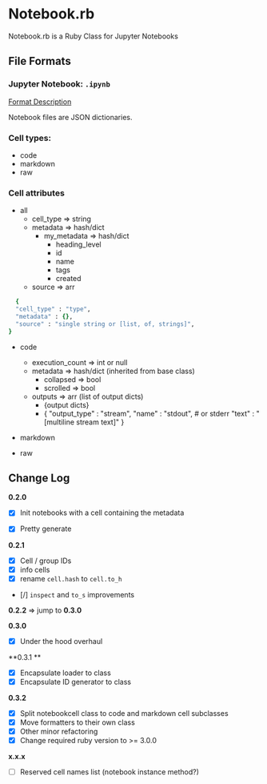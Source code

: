 # Notebook.rb

Notebook.rb is a Ruby Class for Jupyter Notebooks

## File Formats

### Jupyter Notebook: `.ipynb`

[Format Description](https://github.com/jupyter/nbformat/blob/master/docs/format_description.rst)

Notebook files are JSON dictionaries.

### Cell types:
* code
* markdown
* raw

### Cell attributes

* all
  * cell_type => string
  * metadata => hash/dict
    * my_metadata => hash/dict
      * heading_level
      * id
      * name
      * tags
      * created
  * source => arr

```ruby
  {
  "cell_type" : "type",
  "metadata" : {},
  "source" : "single string or [list, of, strings]",
}
```
  
* code
  * execution_count => int or null
  * metadata => hash/dict (inherited from base class)
    * collapsed => bool
    * scrolled => bool
  * outputs => arr (list of output dicts)
    * {output dicts}
    * { "output_type" : "stream",
        "name" : "stdout", # or stderr
        "text" : "[multiline stream text]" }

* markdown
* raw

## Change Log

**0.2.0**

- [x] Init notebooks with a cell containing the metadata
- [x] Pretty generate


**0.2.1**

- [x] Cell / group IDs
- [x] info cells
- [x] rename `cell.hash` to `cell.to_h`
- [/] `inspect` and `to_s` improvements

**0.2.2** => jump to **0.3.0**

**0.3.0**

- [X] Under the hood overhaul

**0.3.1
**
- [x] Encapsulate loader to class
- [X] Encapsulate ID generator to class

**0.3.2**

- [x] Split notebookcell class to code and markdown cell subclasses
- [x] Move formatters to their own class
- [x] Other minor refactoring
- [x] Change required ruby version to >= 3.0.0

**x.x.x**

- [ ] Reserved cell names list (notebook instance method?)
